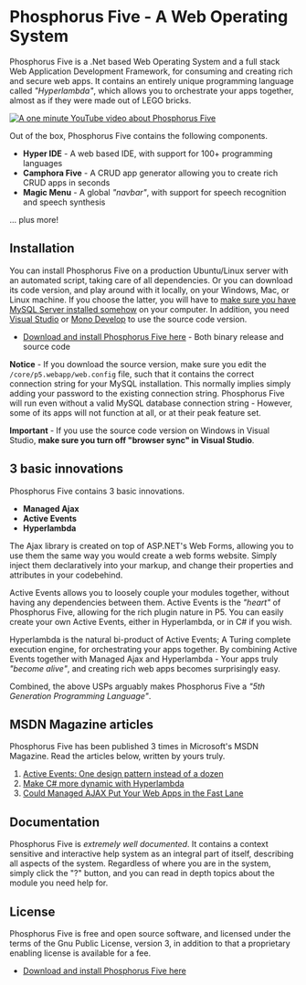 Phosphorus Five - A Web Operating System
===============

Phosphorus Five is a .Net based Web Operating System and a full stack Web Application Development Framework, for consuming and
creating rich and secure web apps. It contains an entirely unique programming language called _"Hyperlambda"_,
which allows you to orchestrate your apps together, almost as if they were made out of LEGO bricks.

[![A one minute YouTube video about Phosphorus Five](https://phosphorusfive.files.wordpress.com/2018/03/screenshot-youtube-infomercial.png)](https://www.youtube.com/watch?v=BLll2Wx0yFo)

Out of the box, Phosphorus Five contains the following components.

* __Hyper IDE__ - A web based IDE, with support for 100+ programming languages
* __Camphora Five__ - A CRUD app generator allowing you to create rich CRUD apps in seconds
* __Magic Menu__ - A global _"navbar"_, with support for speech recognition and speech synthesis

... plus more!

## Installation

You can install Phosphorus Five on a production Ubuntu/Linux server with an automated script, taking care of all dependencies. Or
you can download its code version, and play around with it locally, on your Windows, Mac, or Linux machine. If you choose the latter, you will
have to [make sure you have MySQL Server installed somehow](https://dev.mysql.com/downloads/mysql/) on your computer.
In addition, you need [Visual Studio](https://www.visualstudio.com/vs/community/) or [Mono Develop](https://www.monodevelop.com/) to
use the source code version.

* [Download and install Phosphorus Five here](https://github.com/polterguy/phosphorusfive/releases) - Both binary release and source code

**Notice** - If you download the source version, make sure you edit the `/core/p5.webapp/web.config` file, such that it contains the correct
connection string for your MySQL installation. This normally implies simply adding your password to the existing connection string.
Phosphorus Five will run even without a valid MySQL database connection string - However, some of its apps will not function at all,
or at their peak feature set.

**Important** - If you use the source code version on Windows in Visual Studio, __make sure you turn off "browser sync" in Visual Studio__.

## 3 basic innovations

Phosphorus Five contains 3 basic innovations.

* __Managed Ajax__
* __Active Events__
* __Hyperlambda__

The Ajax library is created on top of ASP.NET's Web Forms, allowing you to use them the same way you would create a web forms website.
Simply inject them declaratively into your markup, and change their properties and attributes in your codebehind.

Active Events allows you to loosely couple your modules together, without having any dependencies between them. Active Events is the _"heart"_ of
Phosphorus Five, allowing for the rich plugin nature in P5. You can easily create your own Active Events, either in Hyperlambda, or in C# if you wish.

Hyperlambda is the natural bi-product of Active Events; A Turing complete execution engine, for orchestrating your apps 
together. By combining Active Events together with Managed Ajax and Hyperlambda - Your apps truly _"become alive"_, and creating rich web apps
becomes surprisingly easy.

Combined, the above USPs arguably makes Phosphorus Five a _"5th Generation Programming Language"_.

## MSDN Magazine articles

Phosphorus Five has been published 3 times in Microsoft's MSDN Magazine. Read the articles below, written by yours truly.

1. [Active Events: One design pattern instead of a dozen](https://msdn.microsoft.com/en-us/magazine/mt795187)
2. [Make C# more dynamic with Hyperlambda](https://msdn.microsoft.com/en-us/magazine/mt809119)
3. [Could Managed AJAX Put Your Web Apps in the Fast Lane](https://msdn.microsoft.com/en-us/magazine/mt826343)

## Documentation

Phosphorus Five is _extremely well documented_. It contains a context sensitive and interactive
help system as an integral part of itself, describing all aspects of the system. Regardless of where you
are in the system, simply click the "?" button, and you can read in depth topics about the module you need help for.

## License

Phosphorus Five is free and open source software, and licensed under the terms
of the Gnu Public License, version 3, in addition to that a proprietary enabling license is available for a fee.

* [Download and install Phosphorus Five here](https://github.com/polterguy/phosphorusfive/releases)
